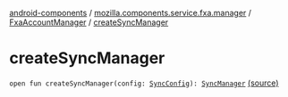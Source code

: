 [android-components](../../index.md) / [mozilla.components.service.fxa.manager](../index.md) / [FxaAccountManager](index.md) / [createSyncManager](./create-sync-manager.md)

# createSyncManager

`open fun createSyncManager(config: `[`SyncConfig`](../../mozilla.components.service.fxa/-sync-config/index.md)`): `[`SyncManager`](../../mozilla.components.service.fxa.sync/-sync-manager/index.md) [(source)](https://github.com/mozilla-mobile/android-components/blob/master/components/service/firefox-accounts/src/main/java/mozilla/components/service/fxa/manager/FxaAccountManager.kt#L840)